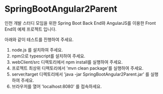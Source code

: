 # SpringBootAngular2Parent

인천 개발 스터디 모임을 위한
Spring Boot Back End와 AngularJS를 이용한 Front End의 예제 프로젝트 입니다. 

아래와 같이 테스트를 진행하여 주세요.

1. node.js 를 설치하여 주세요.
2. npm으로 typescript를 설치하여 주세요.
3. webClient/src 디렉토리에서 npm install를 실행하여 주세요.
4. 프로젝트 최상위 디렉토리에서 'mvn clean package'를 실행하여 주세요.
5. server/target 디렉토리에서 'java -jar SpringBootAngular2Parent.jar' 를 실행하여 주세요.
6. 브라우저를 열어 'localhost:8080' 를 접속하세요.